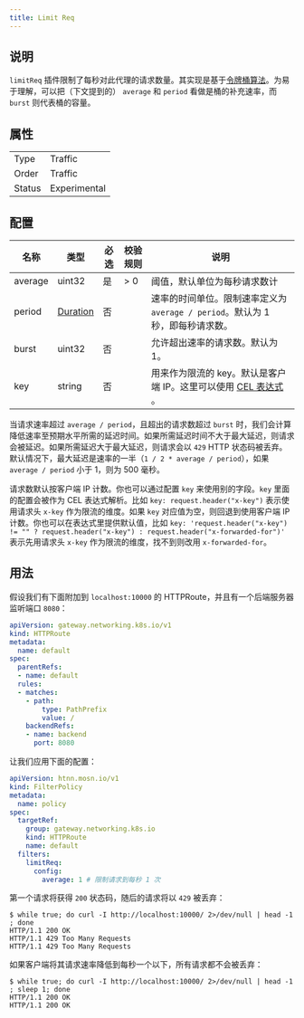 ```yaml
---
title: Limit Req
---
```


## 说明

`limitReq` 插件限制了每秒对此代理的请求数量。其实现是基于[令牌桶算法](https://en.wikipedia.org/wiki/Token_bucket)。为易于理解，可以把（下文提到的） `average` 和 `period` 看做是桶的补充速率，而 `burst` 则代表桶的容量。

## 属性

|        |              |
|--------|--------------|
| Type   | Traffic      |
| Order  | Traffic      |
| Status | Experimental |

## 配置

| 名称    | 类型                            | 必选 | 校验规则 | 说明                                                                           |
|---------|---------------------------------|------|----------|--------------------------------------------------------------------------------|
| average | uint32                          | 是   | > 0      | 阈值，默认单位为每秒请求数计                                                   |
| period  | [Duration](../type.md#duration) | 否   |          | 速率的时间单位。限制速率定义为 `average / period`。默认为 1 秒，即每秒请求数。 |
| burst   | uint32                          | 否   |          | 允许超出速率的请求数。默认为 1。                                               |
| key     | string                          | 否   |          | 用来作为限流的 key。默认是客户端 IP。这里可以使用 [CEL 表达式](../expr.md) 。     |

当请求速率超过 `average / period`，且超出的请求数超过 `burst` 时，我们会计算降低速率至预期水平所需的延迟时间。如果所需延迟时间不大于最大延迟，则请求会被延迟。如果所需延迟大于最大延迟，则请求会以 `429` HTTP 状态码被丢弃。默认情况下，最大延迟是速率的一半（`1 / 2 * average / period`），如果 `average / period` 小于 1，则为 500 毫秒。

请求数默认按客户端 IP 计数。你也可以通过配置 `key` 来使用别的字段。`key` 里面的配置会被作为 CEL 表达式解析。比如 `key: request.header("x-key")` 表示使用请求头 `x-key` 作为限流的维度。如果 `key` 对应值为空，则回退到使用客户端 IP 计数。你也可以在表达式里提供默认值，比如 `key: 'request.header("x-key") != "" ? request.header("x-key") : request.header("x-forwarded-for")'` 表示先用请求头 `x-key` 作为限流的维度，找不到则改用 `x-forwarded-for`。

## 用法

假设我们有下面附加到 `localhost:10000` 的 HTTPRoute，并且有一个后端服务器监听端口 `8080`：

```yaml
apiVersion: gateway.networking.k8s.io/v1
kind: HTTPRoute
metadata:
  name: default
spec:
  parentRefs:
  - name: default
  rules:
  - matches:
    - path:
        type: PathPrefix
        value: /
    backendRefs:
    - name: backend
      port: 8080
```

让我们应用下面的配置：

```yaml
apiVersion: htnn.mosn.io/v1
kind: FilterPolicy
metadata:
  name: policy
spec:
  targetRef:
    group: gateway.networking.k8s.io
    kind: HTTPRoute
    name: default
  filters:
    limitReq:
      config:
        average: 1 # 限制请求到每秒 1 次
```

第一个请求将获得 `200` 状态码，随后的请求将以 `429` 被丢弃：

```shell
$ while true; do curl -I http://localhost:10000/ 2>/dev/null | head -1 ; done
HTTP/1.1 200 OK
HTTP/1.1 429 Too Many Requests
HTTP/1.1 429 Too Many Requests
```

如果客户端将其请求速率降低到每秒一个以下，所有请求都不会被丢弃：

```shell
$ while true; do curl -I http://localhost:10000/ 2>/dev/null | head -1 ; sleep 1; done
HTTP/1.1 200 OK
HTTP/1.1 200 OK
```
